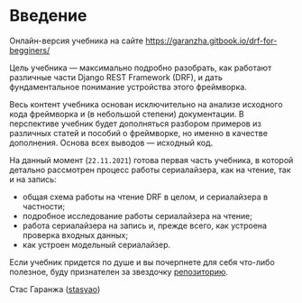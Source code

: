# Введение
Онлайн-версия учебника на сайте https://garanzha.gitbook.io/drf-for-begginers/

Цель учебника — максимально подробно разобрать, как работают различные части Django REST Framework (DRF), и дать фундаментальное понимание устройства этого фреймворка.

Весь контент учебника основан исключительно на анализе исходного кода фреймворка и (в небольшой степени) документации. В перспективе учебник будет дополняться разбором примеров из различных статей и пособий о фреймворке, но именно в качестве дополнения. Основа всех выводов — исходный код.

На данный момент (`22.11.2021`) готова первая часть учебника, в которой детально рассмотрен процесс работы сериалайзера, как на чтение, так и на запись:

* общая схема работы на чтение DRF в целом, и сериалайзера в частности;
* подробное исследование работы сериалайзера на чтение;
* работа сериалайзера на запись и, прежде всего, как устроена проверка входных данных;
* как устроен модельный сериалайзер.

Если учебник придется по душе и вы почерпнете для себя что-либо полезное, буду признателен за звездочку [репозиторию](https://github.com/stasyao/drf\_tutorial).

Стас Гаранжа ([stasyao](https://github.com/stasyao))

